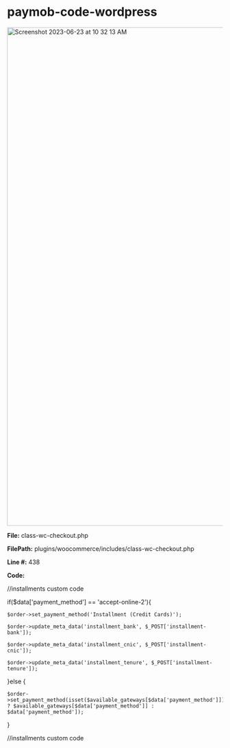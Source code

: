 # paymob-code-wordpress

<img width="1161" alt="Screenshot 2023-06-23 at 10 32 13 AM" src="https://github.com/Shajeel/paymob-code-wordpress/assets/20224168/52719dcd-39b5-4c8a-8525-e14846ee8720">

**File:** class-wc-checkout.php

**FilePath:** plugins/woocommerce/includes/class-wc-checkout.php

**Line #:** 438

**Code:**

//installments custom code

if($data['payment_method'] == 'accept-online-2'){

    $order->set_payment_method('Installment (Credit Cards)');
    
    $order->update_meta_data('installment_bank', $_POST['installment-bank']);
    
    $order->update_meta_data('installment_cnic', $_POST['installment-cnic']);
    
    $order->update_meta_data('installment_tenure', $_POST['installment-tenure']);
    
}else {

    $order->set_payment_method(isset($available_gateways[$data['payment_method']]) ? $available_gateways[$data['payment_method']] : $data['payment_method']);
    
}

//installments custom code

